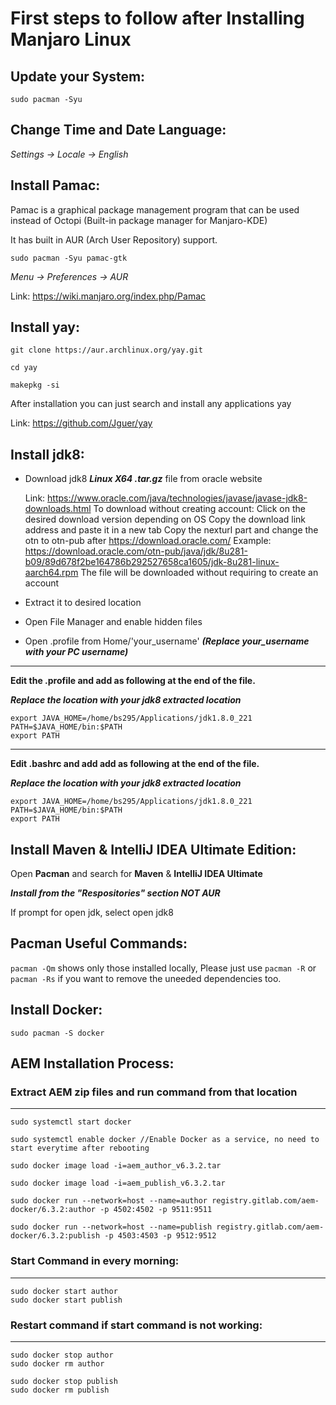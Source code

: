 # First steps to follow after Installing Manjaro Linux
## Update your System:

	sudo pacman -Syu
	
## Change Time and Date Language:
   *Settings -> Locale -> English*
   
## Install Pamac:
Pamac is a graphical package management program that can be used instead of Octopi (Built-in package manager for Manjaro-KDE)

It has built in AUR (Arch User Repository) support.

    sudo pacman -Syu pamac-gtk
	
*Menu -> Preferences -> AUR*
    
Link: https://wiki.manjaro.org/index.php/Pamac
	
## Install yay:
    
	git clone https://aur.archlinux.org/yay.git

	cd yay

	makepkg -si

After installation you can just search and install any applications
yay <Search Term>

Link: https://github.com/Jguer/yay

## Install jdk8:
* Download jdk8 ***Linux X64 .tar.gz*** file from oracle website 

	Link: https://www.oracle.com/java/technologies/javase/javase-jdk8-downloads.html
	To download without creating account:
	Click on the desired download version depending on OS
	Copy the download link address and paste it in a new tab
	Copy the nexturl part and change the otn to otn-pub after https://download.oracle.com/
	Example: https://download.oracle.com/otn-pub/java/jdk/8u281-b09/89d678f2be164786b292527658ca1605/jdk-8u281-linux-aarch64.rpm
	The file will be downloaded without requiring to create an account
	

* Extract it to desired location
* Open File Manager and enable hidden files
* Open .profile from Home/'your_username' ***(Replace your_username with your PC username)***
---
**Edit the .profile and add as following at the end of the file.**

***Replace the location with your jdk8 extracted location***
    

	export JAVA_HOME=/home/bs295/Applications/jdk1.8.0_221
	PATH=$JAVA_HOME/bin:$PATH
	export PATH
    
---
**Edit .bashrc and add add as following at the end of the file.**

***Replace the location with your jdk8 extracted location***

	export JAVA_HOME=/home/bs295/Applications/jdk1.8.0_221
	PATH=$JAVA_HOME/bin:$PATH
	export PATH

## Install Maven & IntelliJ IDEA Ultimate Edition:
Open **Pacman** and search for **Maven** & **IntelliJ IDEA Ultimate**

***Install from the "Respositories" section NOT AUR***

If prompt for open jdk, select open jdk8

## Pacman Useful Commands:
`pacman -Qm` shows only those installed locally,
Please just use `pacman -R` or `pacman -Rs` if you want to remove the uneeded dependencies too.


## Install Docker:
	sudo pacman -S docker
	
## AEM Installation Process: 

### Extract AEM zip files and run command from that location
---

	sudo systemctl start docker

	sudo systemctl enable docker //Enable Docker as a service, no need to start everytime after rebooting

	sudo docker image load -i=aem_author_v6.3.2.tar

	sudo docker image load -i=aem_publish_v6.3.2.tar

	sudo docker run --network=host --name=author registry.gitlab.com/aem-docker/6.3.2:author -p 4502:4502 -p 9511:9511

	sudo docker run --network=host --name=publish registry.gitlab.com/aem-docker/6.3.2:publish -p 4503:4503 -p 9512:9512 


### Start Command in every morning:
---

	sudo docker start author
	sudo docker start publish


### Restart command if start command is not working:
---

	sudo docker stop author
	sudo docker rm author

	sudo docker stop publish
	sudo docker rm publish

